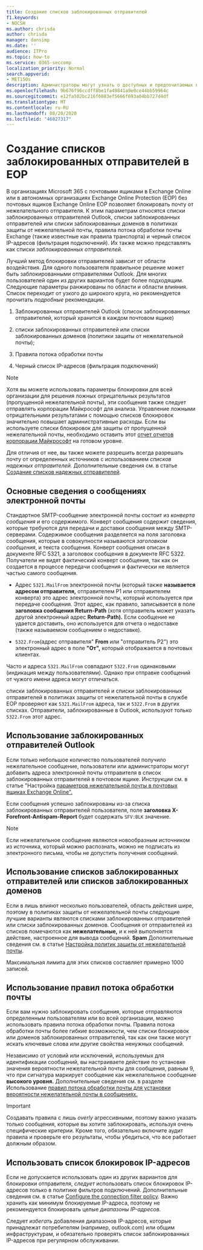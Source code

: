 ```yaml
---
title: Создание списков заблокированных отправителей
f1.keywords:
- NOCSH
ms.author: chrisda
author: chrisda
manager: dansimp
ms.date: ''
audience: ITPro
ms.topic: how-to
ms.service: O365-seccomp
localization_priority: Normal
search.appverid:
- MET150s
description: Администраторы могут узнать о доступных и предпочитаемых вариантах блокировки входящих сообщений в Exchange Online Protection (EOP).
ms.openlocfilehash: 9b676f96ccdff8be1fa49841a9e0ce44bb59964c
ms.sourcegitcommit: e12fa502bc216f6083ef5666f693a04bb727d4df
ms.translationtype: MT
ms.contentlocale: ru-RU
ms.lasthandoff: 08/20/2020
ms.locfileid: "46827317"
---
```

# <a name="create-blocked-sender-lists-in-eop"></a>Создание списков заблокированных отправителей в EOP

В организациях Microsoft 365 с почтовыми ящиками в Exchange Online или в автономных организациях Exchange Online Protection (EOP) без почтовых ящиков Exchange Online EOP позволяет блокировать почту от нежелательного отправителя. К этим параметрам относятся списки заблокированных отправителей Outlook, списки заблокированных отправителей или списки заблокированных доменов в политиках защиты от нежелательной почты, правила потока обработки почты Exchange (также известные как правила транспорта) и черный список IP-адресов (фильтрация подключений). Их также можно представлять как списки _заблокированных отправителей._

Лучший метод блокировки отправителей зависит от области воздействия. Для одного пользователя правильное решение может быть заблокированными отправителями Outlook. Для многих пользователей один из других вариантов будет более подходящим. Следующие параметры ранжированы по области и области влияния. Список переходит от узкого до широкого круга, но рекомендуется прочитать *подробные* рекомендации.

1. Заблокированных отправителей Outlook (список заблокированных отправителей, который хранится в каждом почтовом ящике)

2. списки заблокированных отправителей или списки заблокированных доменов (политики защиты от нежелательной почты);

3. Правила потока обработки почты

4. Черный список IP-адресов (фильтрация подключений)

> [!NOTE]
> Хотя вы можете использовать параметры блокировки для всей организации для решения ложных отрицательных результатов (пропущенной нежелательной почты), эти сообщения также следует отправлять корпорации Майкрософт для анализа. Управление ложными отрицательными результатами с помощью списков блокировок значительно повышает административные расходы. Если вы используете списки блокировок для защиты от пропущенной нежелательной почты, необходимо оставить этот [отчет отчетов корпорации Майкрософт](report-junk-email-messages-to-microsoft.md) на готовом уровне.

Для отличия от нее, вы также можете разрешить всегда разрешать почту от определенных источников с использованием _списков надежных отправителей._ Дополнительные сведения см. в статье [Создание списков надежных отправителей](create-safe-sender-lists-in-office-365.md).

## <a name="email-message-basics"></a>Основные сведения о сообщениях электронной почты

Стандартное SMTP-сообщение электронной почты состоит из *конверта сообщения* и его содержимого. Конверт сообщения содержит сведения, которые требуются для передачи и доставки сообщения между SMTP-серверами. Содержимое сообщения разделяется на поля заголовка сообщения, которые в совокупности называются *заголовком сообщения*, и текста сообщения. Конверт сообщения описан в документе RFC 5321, а заголовок сообщения в документе RFC 5322. Получатели не видят фактический конверт сообщения, так как он создается в процессе передачи сообщения и фактически не является частью самого сообщения.

- Адрес `5321.MailFrom` электронной почты (который также **называется адресом отправителя,** отправителем P1 или отправителем конверта) это адрес электронной почты, который используется при передаче сообщения. Этот адрес, как правило, записывается в поле **заголовка сообщения Return-Path** (хотя отправитель может указать другой электронный адрес **Return-Path).** Если сообщение не удается доставить, оно используется для отчета о недоставке (также называемом сообщением о недоставке).

- `5322.From`(адрес отправителя" **From** или "отправитель P2") это электронный адрес в поле **"От",** который отображается в почтовых клиентах.

Часто и адреса `5321.MailFrom` совпадают `5322.From` одинаковыми (индикация между пользователями). Однако при отправке сообщений от чужого имени адреса могут отличаться.

списки заблокированных отправителей и списки заблокированных отправителей в политиках защиты от нежелательной почты в службе EOP проверяют как `5321.MailFrom` адреса, так и `5322.From` в других списках. Отправители, заблокированные в Outlook, используют только `5322.From` этот адрес.

## <a name="use-outlook-blocked-senders"></a>Использование заблокированных отправителей Outlook

Если только небольшое количество пользователей получило нежелательное сообщение, пользователи или администраторы могут добавить адреса электронной почты отправителя в список заблокированных отправителей в почтовом ящике. Инструкции см. в статье "Настройка [параметров нежелательной почты в почтовых ящиках Exchange Online".](configure-junk-email-settings-on-exo-mailboxes.md)

Если сообщения успешно заблокированы из-за списка заблокированных отправителей пользователя, поле **заголовка X-Forefront-Antispam-Report** будет содержать `SFV:BLK` значение.

> [!NOTE]
> Если нежелательное сообщение являются новообразным источником из источника, который можно распознать, можно не подписать из электронного письма, чтобы не допустить получения сообщений.

## <a name="use-blocked-sender-lists-or-blocked-domain-lists"></a>Использование списков заблокированных отправителей или списков заблокированных доменов

Если в лишь влияют несколько пользователей, область действия шире, поэтому в политиках защиты от нежелательной почты следующие лучшие варианты являются списками заблокированных отправителей или списки заблокированных доменов. Сообщения от отправителей из списков помечаются как **нежелательные,** и к ней выполняется действие, настроенное для вывода сообщений. **Spam** Дополнительные сведения см. в статье [Настройка политик защиты от нежелательной почты](configure-your-spam-filter-policies.md).

Максимальная лимита для этих списков составляет примерно 1000 записей.

## <a name="use-mail-flow-rules"></a>Использование правил потока обработки почты

Если вам нужно заблокировать сообщения, которые отправляются определенным пользователям или во всей организации, можно использовать правила потока обработки почты. Правила потока обработки почты более гибкие возможности, чем списки блокировок или доменов заблокированных отправителей, так как они также могут искать ключевые слова или другие свойства ненужных сообщений.

Независимо от условий или исключений, используемых для идентификации сообщений, вы настраиваете действие по установке значения вероятности нежелательной почты для сообщения, равным 9, что при сигнатура маркирует сообщение как нежелательное сообщение **высокого уровня.** Дополнительные сведения см. в разделе Использование [правил потока обработки почты для установки вероятности нежелательной почты в сообщениях.](use-mail-flow-rules-to-set-the-spam-confidence-level-scl-in-messages.md)

> [!IMPORTANT]
> Создавать правила с лишь *overly* агрессивными, поэтому важно указать только сообщения, которые вы хотите заблокировать, используя очень специфические критерии. Кроме того, обязательно включите аудит правила и проверьте его результаты, чтобы убедиться, что все работает должным образом.

## <a name="use-the-ip-block-list"></a>Использовать список блокировок IP-адресов

Если не допускается использовать один из других вариантов для блокировки отправителя, *следует* использовать список блокировок IP-адресов только в политике фильтров подключений. Дополнительные сведения см. в статье [Configure the connection filter policy](configure-the-connection-filter-policy.md). Важно хранить как минимум блокируемые IP-адреса, поэтому не рекомендуется блокировать целые *диапазоны IP-адресов.*

Следует *избегать* добавления диапазонов IP-адресов, которые принадлежат потребителям (например, outlook.com) или общим инфраструктурам, и обязательно проверять список заблокированных IP-адресов при регулярном обслуживании.
